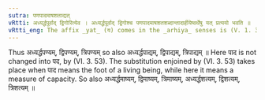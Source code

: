 ```yaml
---
sutra: पणपादमाषशताद्यत्
vRtti: अध्यर्द्धपूर्वाद् द्विगोरित्येव । अध्यर्द्धपूर्वाद् द्विगोश्च पणपादमाषशतशब्दान्तादार्हीयेष्वर्थेषु यत् प्रत्ययो भवति ॥
vRtti_eng: The affix _yat_ (य) comes in the _arhiya_ senses is (V. 1. 37) – (V. 1. 63), after the words _pana_, _pada_, _masha_ and _sata_, when preceded by the word _adhyardha_, or a Numeral occasioning a _Dvigu_.
---
```

Thus अध्यर्द्धपण्यम्, द्विपण्यम्, त्रिपण्यम् so also अध्यर्द्धपाद्यम्, द्विपाद्यम्, त्रिपाद्यम् ॥ Here पाद is not changed into पद, by (VI. 3. 53). The substitution enjoined by (VI. 3. 53) takes place when पाद means the foot of a living being, while here it means a measure of capacity. So also अध्यर्द्धमाष्यम्, द्विमाष्यम्, त्रिमाष्यम्, अध्यर्द्धशत्यम्, द्विशत्यम्, त्रिशत्यम् ॥
